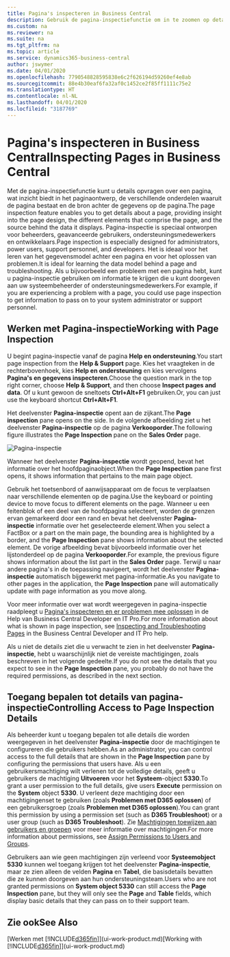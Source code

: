 ```yaml
---
title: Pagina's inspecteren in Business Central
description: Gebruik de pagina-inspectiefunctie om in te zoomen op details over het paginaontwerp en de gegevensbron. Pagina-inspectie is ideaal voor het oplossen van problemen met uw gegevens.
ms.custom: na
ms.reviewer: na
ms.suite: na
ms.tgt_pltfrm: na
ms.topic: article
ms.service: dynamics365-business-central
author: jswymer
ms.date: 04/01/2020
ms.openlocfilehash: 7790548828595838e6c2f626194d59260ef4e8ab
ms.sourcegitcommit: 88e4b30eaf6fa32af0c1452ce2f85ff1111c75e2
ms.translationtype: HT
ms.contentlocale: nl-NL
ms.lasthandoff: 04/01/2020
ms.locfileid: "3187769"
---
```

# <a name="inspecting-pages-in-business-central"></a><span data-ttu-id="e53b1-104">Pagina's inspecteren in Business Central</span><span class="sxs-lookup"><span data-stu-id="e53b1-104">Inspecting Pages in Business Central</span></span>

<span data-ttu-id="e53b1-105">Met de pagina-inspectiefunctie kunt u details opvragen over een pagina, wat inzicht biedt in het paginaontwerp, de verschillende onderdelen waaruit de pagina bestaat en de bron achter de gegevens op de pagina.</span><span class="sxs-lookup"><span data-stu-id="e53b1-105">The page inspection feature enables you to get details about a page, providing insight into the page design, the different elements that comprise the page, and the source behind the data it displays.</span></span> <span data-ttu-id="e53b1-106">Pagina-inspectie is speciaal ontworpen voor beheerders, geavanceerde gebruikers, ondersteuningsmedewerkers en ontwikkelaars.</span><span class="sxs-lookup"><span data-stu-id="e53b1-106">Page inspection is especially designed for administrators, power users, support personnel, and developers.</span></span> <span data-ttu-id="e53b1-107">Het is ideaal voor het leren van het gegevensmodel achter een pagina en voor het oplossen van problemen.</span><span class="sxs-lookup"><span data-stu-id="e53b1-107">It is ideal for learning the data model behind a page and troubleshooting.</span></span> <span data-ttu-id="e53b1-108">Als u bijvoorbeeld een probleem met een pagina hebt, kunt u pagina-inspectie gebruiken om informatie te krijgen die u kunt doorgeven aan uw systeembeheerder of ondersteuningsmedewerkers.</span><span class="sxs-lookup"><span data-stu-id="e53b1-108">For example, if you are experiencing a problem with a page, you could use page inspection to get information to pass on to your system administrator or support personnel.</span></span>

## <a name="working-with-page-inspection"></a><span data-ttu-id="e53b1-109">Werken met Pagina-inspectie</span><span class="sxs-lookup"><span data-stu-id="e53b1-109">Working with Page Inspection</span></span>

<span data-ttu-id="e53b1-110">U begint pagina-inspectie vanaf de pagina **Help en ondersteuning**.</span><span class="sxs-lookup"><span data-stu-id="e53b1-110">You start page inspection from the **Help & Support** page.</span></span> <span data-ttu-id="e53b1-111">Kies het vraagteken in de rechterbovenhoek, kies **Help en ondersteuning** en kies vervolgens **Pagina's en gegevens inspecteren**.</span><span class="sxs-lookup"><span data-stu-id="e53b1-111">Choose the question mark in the top right corner, choose **Help & Support**, and then choose **Inspect pages and data**.</span></span> <span data-ttu-id="e53b1-112">Of u kunt gewoon de sneltoets **Ctrl+Alt+F1** gebruiken.</span><span class="sxs-lookup"><span data-stu-id="e53b1-112">Or, you can just use the keyboard shortcut **Ctrl+Alt+F1**.</span></span>

<span data-ttu-id="e53b1-113">Het deelvenster **Pagina-inspectie** opent aan de zijkant.</span><span class="sxs-lookup"><span data-stu-id="e53b1-113">The **Page inspection** pane opens on the side.</span></span> <span data-ttu-id="e53b1-114">In de volgende afbeelding ziet u het deelvenster **Pagina-inspectie** op de pagina **Verkooporder**.</span><span class="sxs-lookup"><span data-stu-id="e53b1-114">The following figure illustrates the **Page Inspection** pane on the **Sales Order** page.</span></span>

![Pagina-inspectie](media/page-inspection-example.png)

<span data-ttu-id="e53b1-116">Wanneer het deelvenster **Pagina-inspectie** wordt geopend, bevat het informatie over het hoofdpaginaobject.</span><span class="sxs-lookup"><span data-stu-id="e53b1-116">When the **Page Inspection** pane first opens, it shows information that pertains to the main page object.</span></span>

<span data-ttu-id="e53b1-117">Gebruik het toetsenbord of aanwijsapparaat om de focus te verplaatsen naar verschillende elementen op de pagina.</span><span class="sxs-lookup"><span data-stu-id="e53b1-117">Use the keyboard or pointing device to move focus to different elements on the page.</span></span> <span data-ttu-id="e53b1-118">Wanneer u een feitenblok of een deel van de hoofdpagina selecteert, worden de grenzen ervan gemarkeerd door een rand en bevat het deelvenster **Pagina-inspectie** informatie over het geselecteerde element.</span><span class="sxs-lookup"><span data-stu-id="e53b1-118">When you select a FactBox or a part on the main page, the bounding area is highlighted by a border, and the **Page Inspection** pane shows information about the selected element.</span></span> <span data-ttu-id="e53b1-119">De vorige afbeelding bevat bijvoorbeeld informatie over het lijstonderdeel op de pagina **Verkooporder**.</span><span class="sxs-lookup"><span data-stu-id="e53b1-119">For example, the previous figure shows information about the list part in the **Sales Order** page.</span></span> <span data-ttu-id="e53b1-120">Terwijl u naar andere pagina's in de toepassing navigeert, wordt het deelvenster **Pagina-inspectie** automatisch bijgewerkt met pagina-informatie.</span><span class="sxs-lookup"><span data-stu-id="e53b1-120">As you navigate to other pages in the application, the **Page Inspection** pane will automatically update with page information as you move along.</span></span>

<span data-ttu-id="e53b1-121">Voor meer informatie over wat wordt weergegeven in pagina-inspectie raadpleegt u [Pagina's inspecteren en er problemen mee oplossen](/dynamics365/business-central/dev-itpro/developer/devenv-inspecting-pages) in de Help van Business Central Developer en IT Pro.</span><span class="sxs-lookup"><span data-stu-id="e53b1-121">For more information about what is shown in page inspection, see [Inspecting and Troubleshooting Pages](/dynamics365/business-central/dev-itpro/developer/devenv-inspecting-pages) in the Business Central Developer and IT Pro help.</span></span>

<span data-ttu-id="e53b1-122">Als u niet de details ziet die u verwacht te zien in het deelvenster **Pagina-inspectie**, hebt u waarschijnlijk niet de vereiste machtigingen, zoals beschreven in het volgende gedeelte.</span><span class="sxs-lookup"><span data-stu-id="e53b1-122">If you do not see the details that you expect to see in the **Page Inspection** pane, you probably do not have the required permissions, as described in the next section.</span></span>

## <a name="controlling-access-to-page-inspection-details"></a><span data-ttu-id="e53b1-123">Toegang bepalen tot details van pagina-inspectie</span><span class="sxs-lookup"><span data-stu-id="e53b1-123">Controlling Access to Page Inspection Details</span></span>

<span data-ttu-id="e53b1-124">Als beheerder kunt u toegang bepalen tot alle details die worden weergegeven in het deelvenster **Pagina-inspectie** door de machtigingen te configureren die gebruikers hebben.</span><span class="sxs-lookup"><span data-stu-id="e53b1-124">As an administrator, you can control access to the full details that are shown in the **Page Inspection** pane by configuring the permissions that users have.</span></span> <span data-ttu-id="e53b1-125">Als u een gebruikersmachtiging wilt verlenen tot de volledige details, geeft u gebruikers de machtiging **Uitvoeren** voor het **Systeem**-object **5330**.</span><span class="sxs-lookup"><span data-stu-id="e53b1-125">To grant a user permission to the full details, give users **Execute** permission on the **System** object **5330**.</span></span> <span data-ttu-id="e53b1-126">U verleent deze machtiging door een machtigingenset te gebruiken (zoals **Problemen met D365 oplossen**) of een gebruikersgroep (zoals **Problemen met D365 oplossen**).</span><span class="sxs-lookup"><span data-stu-id="e53b1-126">You can grant this permission by using a permission set (such as **D365 Troubleshoot**) or a user group (such as **D365 Troubleshoot**).</span></span> <span data-ttu-id="e53b1-127">Zie [Machtigingen toewijzen aan gebruikers en groepen](ui-define-granular-permissions.md) voor meer informatie over machtigingen.</span><span class="sxs-lookup"><span data-stu-id="e53b1-127">For more information about permissions, see [Assign Permissions to Users and Groups](ui-define-granular-permissions.md).</span></span>

<span data-ttu-id="e53b1-128">Gebruikers aan wie geen machtigingen zijn verleend voor **Systeemobject 5330** kunnen wel toegang krijgen tot het deelvenster **Pagina-inspectie**, maar ze zien alleen de velden **Pagina** en **Tabel**, die basisdetails bevatten die ze kunnen doorgeven aan hun ondersteuningsteam.</span><span class="sxs-lookup"><span data-stu-id="e53b1-128">Users who are not granted permissions on **System object 5330** can still access the **Page Inspection** pane, but they will only see the **Page** and **Table** fields, which display basic details that they can pass on to their support team.</span></span>

## <a name="see-also"></a><span data-ttu-id="e53b1-129">Zie ook</span><span class="sxs-lookup"><span data-stu-id="e53b1-129">See Also</span></span>

<span data-ttu-id="e53b1-130">[Werken met [!INCLUDE[d365fin](includes/d365fin_md.md)]](ui-work-product.md)</span><span class="sxs-lookup"><span data-stu-id="e53b1-130">[Working with [!INCLUDE[d365fin](includes/d365fin_md.md)]](ui-work-product.md)</span></span>  
